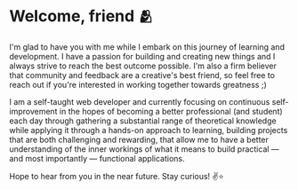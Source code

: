 # Welcome, friend 🫂

I'm glad to have you with me while I embark on this journey of learning and development. I have a passion for building and creating new things and I always strive to reach the best outcome possible. I'm also a firm believer that community and feedback are a creative's best friend, so feel free to reach out if you're interested in working together towards greatness ;) 

I am a self-taught web developer and currently focusing on continuous self-improvement in the hopes of becoming a better professional (and student) each day through gathering a substantial range of theoretical knowledge while applying it through a hands-on approach to learning, building projects that are both challenging and rewarding, that allow me to have a better understanding of the inner workings of what it means to build practical — and most importantly — functional applications.

Hope to hear from you in the near future. Stay curious! ✌️⭐





